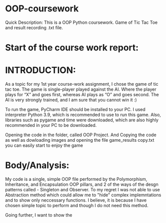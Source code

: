 # OOP-coursework
Quick Description:
This is a OOP Python coursework. Game of Tic Tac Toe and result recording .txt file. 

# Start of the course work report:
# INTRODUCTION:

As a topic for my 1st year course-work assignment, I chose the game of tic tac toe. The game is single-player played against the AI. Where the player plays for “X” and goes first, whereas AI plays as “O” and goes second. The AI is very strongly trained, and I am sure that you cannot win it :)

To run the game, PyCharm IDE should be installed to your PC. I used interpreter Python 3.9, which is recommended to use to run this game. Also, libraries such as pygame and time were downloaded, which are also highly recommended in your PC to be downloaded.

Opening the code in the folder, called OOP Project. And Copying the code as well as dowloading images and opening the file game_results copy.txt you can easily start to enjoy the game

# Body/Analysis:

My code is a single, simple OOP file performed by the Polymorphism, Inheritance, and Encapsulation OOP pillars, and 2 of the ways of the desgn patterns called - Singleton and Observer. To my regret I was not able to use Abstraction method which could allow me to "hide" complex implemntations and to show only neccessary functions. I believe, it is because I have chosen simple topic to perform and though I do not need this method.

Going further, I want to show the 




